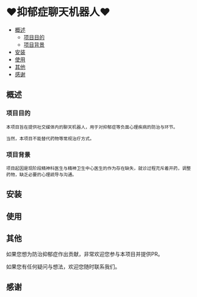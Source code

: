 # ❤️抑郁症聊天机器人❤️

- [概述](#概述)
  - [项目目的](#项目目的)
  - [项目背景](#项目背景)
- [安装](#安装)
- [使用](#使用)
- [其他](#其他)
- [感谢](#感谢)

## 概述

### 项目目的

```
本项目旨在提供社交媒体内的聊天机器人，用于对抑郁症等负面心理疾病的防治与环节。

当然，本项目不能替代药物等常规治疗方式。
```

### 项目背景

```
项目起因是现阶段精神科医生与精神卫生中心医生的作为存在缺失，就诊过程充斥着开药，调整药物，缺乏必要的心理疏导与沟通。
```

## 安装

## 使用

## 其他

如果您想为防治抑郁症作出贡献，非常欢迎您参与本项目并提供PR。

如果您有任何疑问与想法，欢迎您随时联系我们。

## 感谢
